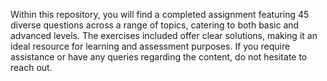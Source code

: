 Within this repository, you will find a completed assignment featuring 45 diverse questions across a range of topics, catering to both basic and advanced levels. The exercises included offer clear solutions, making it an ideal resource for learning and assessment purposes. 
If you require assistance or have any queries regarding the content, do not hesitate to reach out. 